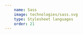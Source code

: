 ```yaml
---
    name: Sass
    image: technologies/sass.svg
    type: Stylesheet languages
    order: 21
---
```

